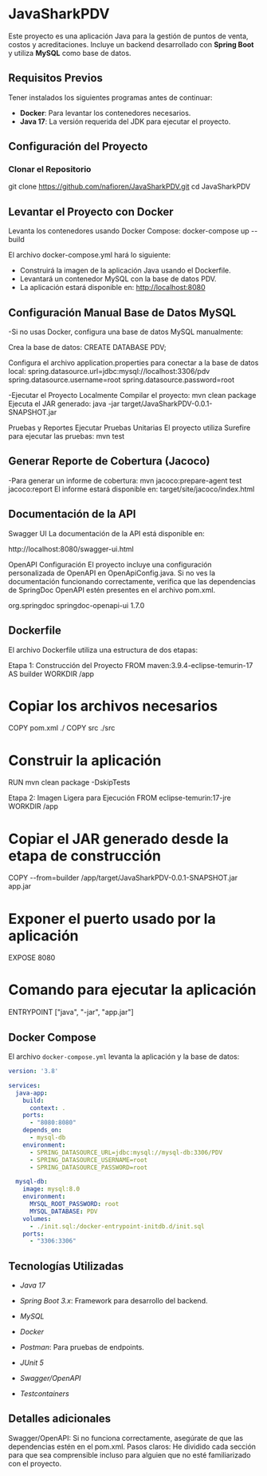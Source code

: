 # JavaSharkPDV

Este proyecto es una aplicación Java para la gestión de puntos de venta, costos y acreditaciones. Incluye un backend desarrollado con **Spring Boot** y utiliza **MySQL** como base de datos.

## Requisitos Previos

Tener instalados los siguientes programas antes de continuar:

- **Docker**: Para levantar los contenedores necesarios.
- **Java 17**: La versión requerida del JDK para ejecutar el proyecto.

## Configuración del Proyecto

### Clonar el Repositorio


git clone https://github.com/nafioren/JavaSharkPDV.git
cd JavaSharkPDV

## Levantar el Proyecto con Docker
Levanta los contenedores usando Docker Compose:
docker-compose up --build

El archivo docker-compose.yml hará lo siguiente:

- Construirá la imagen de la aplicación Java usando el Dockerfile.  
- Levantará un contenedor MySQL con la base de datos PDV.  
- La aplicación estará disponible en: [http://localhost:8080](http://localhost:8080)


## Configuración Manual Base de Datos MySQL
-Si no usas Docker, configura una base de datos MySQL manualmente:

Crea la base de datos:
CREATE DATABASE PDV;

Configura el archivo application.properties para conectar a la base de datos local:
spring.datasource.url=jdbc:mysql://localhost:3306/pdv
spring.datasource.username=root
spring.datasource.password=root

-Ejecutar el Proyecto Localmente
Compilar el proyecto:
mvn clean package
Ejecuta el JAR generado:
java -jar target/JavaSharkPDV-0.0.1-SNAPSHOT.jar

Pruebas y Reportes
Ejecutar Pruebas Unitarias
El proyecto utiliza Surefire para ejecutar las pruebas:
mvn test

## Generar Reporte de Cobertura (Jacoco)
-Para generar un informe de cobertura:
mvn jacoco:prepare-agent test jacoco:report
El informe estará disponible en: target/site/jacoco/index.html

## Documentación de la API
Swagger UI
La documentación de la API está disponible en:

http://localhost:8080/swagger-ui.html

OpenAPI Configuración
El proyecto incluye una configuración personalizada de OpenAPI en OpenApiConfig.java. Si no ves la documentación funcionando correctamente, 
verifica que las dependencias de SpringDoc OpenAPI estén presentes en el archivo pom.xml.

<dependency>
    <groupId>org.springdoc</groupId>
    <artifactId>springdoc-openapi-ui</artifactId>
    <version>1.7.0</version>
</dependency>

## Dockerfile
El archivo Dockerfile utiliza una estructura de dos etapas:

Etapa 1: Construcción del Proyecto
FROM maven:3.9.4-eclipse-temurin-17 AS builder
WORKDIR /app

# Copiar los archivos necesarios
COPY pom.xml ./
COPY src ./src

# Construir la aplicación
RUN mvn clean package -DskipTests

Etapa 2: Imagen Ligera para Ejecución
FROM eclipse-temurin:17-jre
WORKDIR /app

# Copiar el JAR generado desde la etapa de construcción
COPY --from=builder /app/target/JavaSharkPDV-0.0.1-SNAPSHOT.jar app.jar

# Exponer el puerto usado por la aplicación
EXPOSE 8080

# Comando para ejecutar la aplicación
ENTRYPOINT ["java", "-jar", "app.jar"]

## Docker Compose

El archivo `docker-compose.yml` levanta la aplicación y la base de datos:

```yaml
version: '3.8'

services:
  java-app:
    build:
      context: .
    ports:
      - "8080:8080"
    depends_on:
      - mysql-db
    environment:
      - SPRING_DATASOURCE_URL=jdbc:mysql://mysql-db:3306/PDV
      - SPRING_DATASOURCE_USERNAME=root
      - SPRING_DATASOURCE_PASSWORD=root

  mysql-db:
    image: mysql:8.0
    environment:
      MYSQL_ROOT_PASSWORD: root
      MYSQL_DATABASE: PDV
    volumes:
      - ./init.sql:/docker-entrypoint-initdb.d/init.sql
    ports:
      - "3306:3306"
```
	  
## Tecnologías Utilizadas

- *Java 17*

- *Spring Boot 3.x*: Framework para desarrollo del backend.

- *MySQL*

- *Docker*

- *Postman*: Para pruebas de endpoints.

- *JUnit 5*

- *Swagger/OpenAPI*

- *Testcontainers*

## Detalles adicionales

Swagger/OpenAPI: Si no funciona correctamente, asegúrate de que las dependencias estén en el pom.xml.
Pasos claros: He dividido cada sección para que sea comprensible incluso para alguien que no esté familiarizado con el proyecto.




